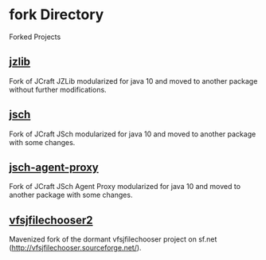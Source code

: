 # fork Directory

Forked Projects

## [jzlib](https://github.com/agilhard-oss//jzlib)

Fork of JCraft JZLib modularized for java 10 and moved to another package without further modifications.

## [jsch](https://github.com/agilhard-oss//jsch)

Fork of JCraft JSch modularized for java 10 and moved to another package with some changes.

## [jsch-agent-proxy](https://github.com/agilhard-oss//jsch-agent-proxy)

Fork of JCraft JSch Agent Proxy modularized for java 10 and moved to another package with some changes.

## [vfsjfilechooser2](https://github.com/agilhard-oss//vfsjfilechooser2)

Mavenized fork of the dormant vfsjfilechooser project
on sf.net (http://vfsjfilechooser.sourceforge.net/).



